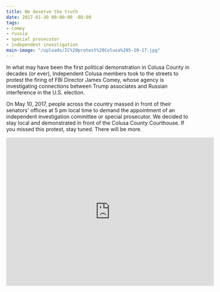 ```yaml
---
title: We deserve the truth
date: 2017-01-30 00:00:00 -08:00
tags:
- comey
- russia
- special prosecutor
- independent investigation
main-image: "/uploads/IC%20protest%20Colusa%205-10-17.jpg"
---
```


In what may have been the first political demonstration in Colusa County in decades (or ever), Independent Colusa members took to the streets to protest the firing of FBI Director James Comey, whose agency is investigating connections between Trump associates and Russian interference in the U.S. election. 

On May 10, 2017, people across the country massed in front of their senators' offices at 5 pm local time to demand the appointment of an independent investigation committee or special prosecutor. We decided to stay local and demonstrated in front of the Colusa County Courthouse. If you missed this protest, stay tuned. There will be more. 

<iframe src="https://www.facebook.com/plugins/video.php?href=https%3A%2F%2Fwww.facebook.com%2FIndivisibleColusa%2Fvideos%2F1820958351351843%2F&show_text=1&width=560" width="560" height="400" style="border:none;overflow:hidden" scrolling="no" frameborder="0" allowTransparency="true"></iframe>